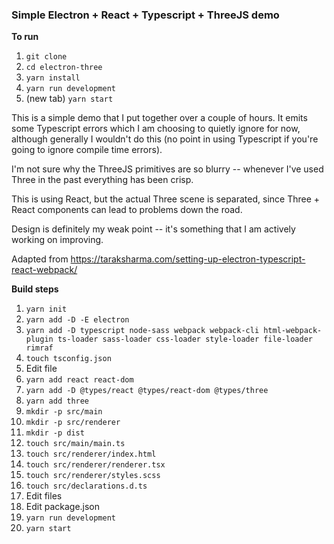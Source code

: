 
### Simple Electron + React + Typescript + ThreeJS demo

**To run**

1. `git clone`
2. `cd electron-three`
3. `yarn install`
4. `yarn run development`
5. (new tab) `yarn start`

This is a simple demo that I put together over a couple of hours. It emits some Typescript errors which I am choosing to quietly ignore for now, although generally I wouldn't do this (no point in using Typescript if you're going to ignore compile time errors).

I'm not sure why the ThreeJS primitives are so blurry -- whenever I've used Three in the past everything has been crisp.

This is using React, but the actual Three scene is separated, since Three + React components can lead to problems down the road.

Design is definitely my weak point -- it's something that I am actively working on improving.

Adapted from https://taraksharma.com/setting-up-electron-typescript-react-webpack/

**Build steps**

1. `yarn init`
2. `yarn add -D -E electron`
3. `yarn add -D typescript node-sass webpack webpack-cli html-webpack-plugin ts-loader sass-loader css-loader style-loader file-loader rimraf`
4. `touch tsconfig.json`
5. Edit file
5. `yarn add react react-dom`
6. `yarn add -D @types/react @types/react-dom @types/three`
7. `yarn add three`
8. `mkdir -p src/main`
9. `mkdir -p src/renderer`
10. `mkdir -p dist`
11. `touch src/main/main.ts`
12. `touch src/renderer/index.html`
13. `touch src/renderer/renderer.tsx`
14. `touch src/renderer/styles.scss`
15. `touch src/declarations.d.ts`
16. Edit files
17. Edit package.json
18. `yarn run development`
19. `yarn start`

